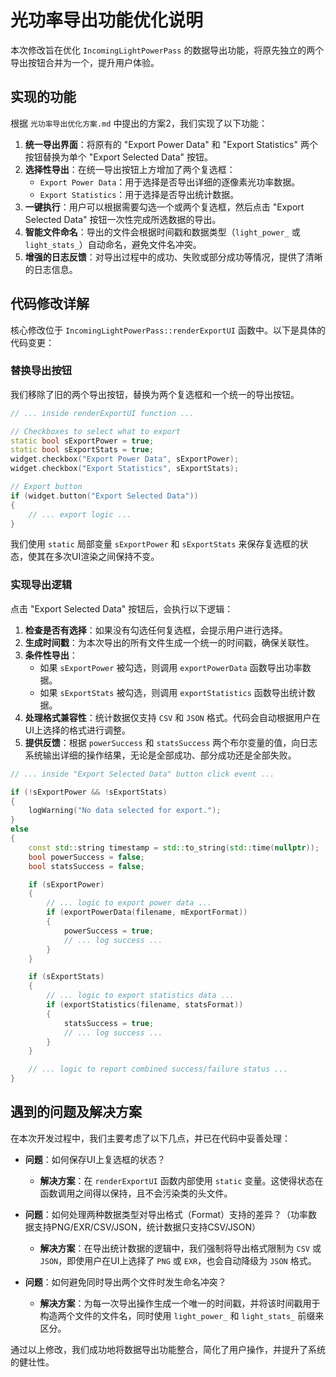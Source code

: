 # 光功率导出功能优化说明

本次修改旨在优化 `IncomingLightPowerPass` 的数据导出功能，将原先独立的两个导出按钮合并为一个，提升用户体验。

## 实现的功能

根据 `光功率导出优化方案.md` 中提出的方案2，我们实现了以下功能：

1.  **统一导出界面**：将原有的 "Export Power Data" 和 "Export Statistics" 两个按钮替换为单个 "Export Selected Data" 按钮。
2.  **选择性导出**：在统一导出按钮上方增加了两个复选框：
    *   `Export Power Data`：用于选择是否导出详细的逐像素光功率数据。
    *   `Export Statistics`：用于选择是否导出统计数据。
3.  **一键执行**：用户可以根据需要勾选一个或两个复选框，然后点击 "Export Selected Data" 按钮一次性完成所选数据的导出。
4.  **智能文件命名**：导出的文件会根据时间戳和数据类型（`light_power_` 或 `light_stats_`）自动命名，避免文件名冲突。
5.  **增强的日志反馈**：对导出过程中的成功、失败或部分成功等情况，提供了清晰的日志信息。

## 代码修改详解

核心修改位于 `IncomingLightPowerPass::renderExportUI` 函数中。以下是具体的代码变更：

### 替换导出按钮

我们移除了旧的两个导出按钮，替换为两个复选框和一个统一的导出按钮。

```cpp
// ... inside renderExportUI function ...

// Checkboxes to select what to export
static bool sExportPower = true;
static bool sExportStats = true;
widget.checkbox("Export Power Data", sExportPower);
widget.checkbox("Export Statistics", sExportStats);

// Export button
if (widget.button("Export Selected Data"))
{
    // ... export logic ...
}
```
我们使用 `static` 局部变量 `sExportPower` 和 `sExportStats` 来保存复选框的状态，使其在多次UI渲染之间保持不变。

### 实现导出逻辑

点击 "Export Selected Data" 按钮后，会执行以下逻辑：

1.  **检查是否有选择**：如果没有勾选任何复选框，会提示用户进行选择。
2.  **生成时间戳**：为本次导出的所有文件生成一个统一的时间戳，确保关联性。
3.  **条件性导出**：
    *   如果 `sExportPower` 被勾选，则调用 `exportPowerData` 函数导出功率数据。
    *   如果 `sExportStats` 被勾选，则调用 `exportStatistics` 函数导出统计数据。
4.  **处理格式兼容性**：统计数据仅支持 `CSV` 和 `JSON` 格式。代码会自动根据用户在UI上选择的格式进行调整。
5.  **提供反馈**：根据 `powerSuccess` 和 `statsSuccess` 两个布尔变量的值，向日志系统输出详细的操作结果，无论是全部成功、部分成功还是全部失败。

```cpp
// ... inside "Export Selected Data" button click event ...

if (!sExportPower && !sExportStats)
{
    logWarning("No data selected for export.");
}
else
{
    const std::string timestamp = std::to_string(std::time(nullptr));
    bool powerSuccess = false;
    bool statsSuccess = false;

    if (sExportPower)
    {
        // ... logic to export power data ...
        if (exportPowerData(filename, mExportFormat))
        {
            powerSuccess = true;
            // ... log success ...
        }
    }

    if (sExportStats)
    {
        // ... logic to export statistics data ...
        if (exportStatistics(filename, statsFormat))
        {
            statsSuccess = true;
            // ... log success ...
        }
    }

    // ... logic to report combined success/failure status ...
}
```

## 遇到的问题及解决方案

在本次开发过程中，我们主要考虑了以下几点，并已在代码中妥善处理：

*   **问题**：如何保存UI上复选框的状态？
    *   **解决方案**：在 `renderExportUI` 函数内部使用 `static` 变量。这使得状态在函数调用之间得以保持，且不会污染类的头文件。

*   **问题**：如何处理两种数据类型对导出格式（Format）支持的差异？（功率数据支持PNG/EXR/CSV/JSON，统计数据只支持CSV/JSON）
    *   **解决方案**：在导出统计数据的逻辑中，我们强制将导出格式限制为 `CSV` 或 `JSON`，即使用户在UI上选择了 `PNG` 或 `EXR`，也会自动降级为 `JSON` 格式。

*   **问题**：如何避免同时导出两个文件时发生命名冲突？
    *   **解决方案**：为每一次导出操作生成一个唯一的时间戳，并将该时间戳用于构造两个文件的文件名，同时使用 `light_power_` 和 `light_stats_` 前缀来区分。

通过以上修改，我们成功地将数据导出功能整合，简化了用户操作，并提升了系统的健壮性。
